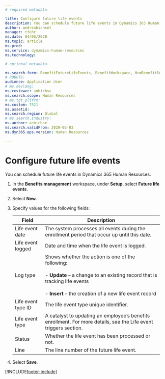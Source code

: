 ```yaml
---
# required metadata

title: Configure future life events
description: You can schedule future life events in Dynamics 365 Human Resources.
author: andreabichsel
manager: tfehr
ms.date: 04/06/2020
ms.topic: article
ms.prod: 
ms.service: dynamics-human-resources
ms.technology: 

# optional metadata

ms.search.form: BenefitFutureLifeEvents, BenefitWorkspace, HcmBenefitSummaryPart
# ROBOTS: 
audience: Application User
# ms.devlang: 
ms.reviewer: anbichse
ms.search.scope: Human Resources
# ms.tgt_pltfrm: 
ms.custom: 7521
ms.assetid: 
ms.search.region: Global
# ms.search.industry: 
ms.author: anbichse
ms.search.validFrom: 2020-02-03
ms.dyn365.ops.version: Human Resources

---
```


# Configure future life events

You can schedule future life events in Dynamics 365 Human Resources.

1. In the **Benefits management** workspace, under **Setup**, select **Future life events**.

2. Select **New**.

3. Specify values for the following fields:

   | Field | Description |
   | --- | --- |
   | Life event date | The system processes all events during the enrollment period that occur up until this date. |
   | Life event logged | Date and time when the life event is logged. |
   | Log type | Shows whether the action is one of the following:</br></br>- **Update** – a change to an existing record that is tracking life events</br></br>- **Insert** – the creation of a new life event record |
   | Life event type ID | The life event type unique identifier. |
   | Life event type | A catalyst to updating an employee’s benefits enrollment. For more details, see the Life event triggers section. |
   | Status | Whether the life event has been processed or not. |
   | Line | The line number of the future life event. |

4. Select **Save**. 


[!INCLUDE[footer-include](../includes/footer-banner.md)]